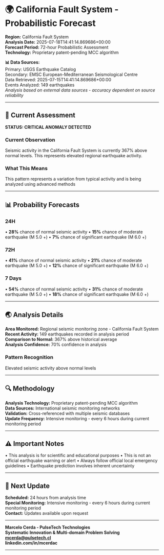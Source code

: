 # 🌍 California Fault System - Probabilistic Forecast

**Region:** California Fault System  
**Analysis Date:** 2025-07-18T14:41:14.869686+00:00  
**Forecast Period:** 72-hour Probabilistic Assessment  
**Technology:** Proprietary patent-pending MCC algorithm  

**📊 Data Sources:**  
Primary: USGS Earthquake Catalog  
Secondary: EMSC European-Mediterranean Seismological Centre  
Data Retrieved: 2025-07-15T14:41:14.869686+00:00  
Events Analyzed: 149 earthquakes  
*Analysis based on external data sources - accuracy dependent on source reliability*

---

## 🎯 Current Assessment

**STATUS: CRITICAL ANOMALY DETECTED**

### Current Observation
Seismic activity in the California Fault System is currently 367% above normal levels. This represents elevated regional earthquake activity.

### What This Means
This pattern represents a variation from typical activity and is being analyzed using advanced methods

---

## 📊 Probability Forecasts

### 24H
• **28%** chance of normal seismic activity
• **15%** chance of moderate earthquake (M 5.0 +)
• **7%** chance of significant earthquake (M 6.0 +)

### 72H
• **41%** chance of normal seismic activity
• **21%** chance of moderate earthquake (M 5.0 +)
• **12%** chance of significant earthquake (M 6.0 +)

### 7 Days
• **54%** chance of normal seismic activity
• **31%** chance of moderate earthquake (M 5.0 +)
• **18%** chance of significant earthquake (M 6.0 +)

---

## 🌏 Analysis Details
**Area Monitored:** Regional seismic monitoring zone - California Fault System  
**Recent Activity:** 149 earthquakes recorded in analysis period  
**Comparison to Normal:** 367% above historical average  
**Analysis Confidence:** 70% confidence in analysis  

### Pattern Recognition
Elevated seismic activity above normal levels

---

## 🔍 Methodology
**Analysis Technology:** Proprietary patent-pending MCC algorithm  
**Data Sources:** International seismic monitoring networks  
**Validation:** Cross-referenced with multiple seismic databases  
**Update Frequency:** Intensive monitoring - every 6 hours during current monitoring period  

---

## ⚠️ Important Notes
• This analysis is for scientific and educational purposes
• This is not an official earthquake warning or alert
• Always follow official local emergency guidelines
• Earthquake prediction involves inherent uncertainty

---

## 📅 Next Update
**Scheduled:** 24 hours from analysis time  
**Special Monitoring:** Intensive monitoring - every 6 hours during current monitoring period  
**Contact:** Updates available upon request  

---

**Marcelo Cerda - PulseTech Technologies**  
**Systematic Innovation & Multi-domain Problem Solving**  
**mcerda@pulsetech.cl**  
**linkedin.com/in/mcerdac**

---
